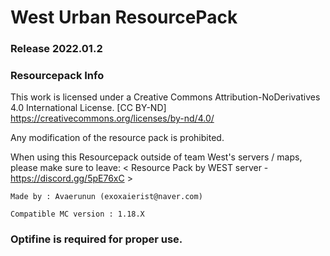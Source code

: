 # West Urban ResourcePack

### Release 2022.01.2

### Resourcepack Info

This work is licensed under a Creative Commons Attribution-NoDerivatives 4.0 International License.
[CC BY-ND] https://creativecommons.org/licenses/by-nd/4.0/

Any modification of the resource pack is prohibited.

When using this Resourcepack outside of team West's servers / maps,
please make sure to leave: < Resource Pack by WEST server - https://discord.gg/5pE76xC >

`Made by : Avaerunun (exoxaierist@naver.com)`

`Compatible MC version : 1.18.X`

### Optifine is required for proper use.
